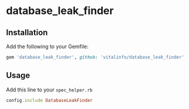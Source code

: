 # database_leak_finder


## Installation

Add the following to your Gemfile:
```ruby
gem 'database_leak_finder', github: 'vitalinfo/database_leak_finder'
```

## Usage

Add this line to your `spec_helper.rb`
```ruby
config.include DatabaseLeakFinder
```

